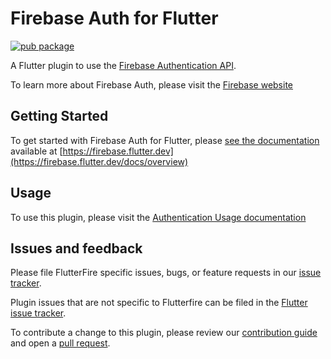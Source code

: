# Firebase Auth for Flutter

[![pub package](https://img.shields.io/pub/v/firebase_auth.svg)](https://pub.dev/packages/firebase_auth)

A Flutter plugin to use
the [Firebase Authentication API](https://firebase.google.com/products/auth/).

To learn more about Firebase Auth, please visit
the [Firebase website](https://firebase.google.com/products/auth)

## Getting Started

To get started with Firebase Auth for Flutter,
please [see the documentation](https://firebase.flutter.dev/docs/auth/overview)
available at [https://firebase.flutter.dev](https://firebase.flutter.dev/docs/overview)

## Usage

To use this plugin, please visit
the [Authentication Usage documentation](https://firebase.flutter.dev/docs/auth/usage)

## Issues and feedback

Please file FlutterFire specific issues, bugs, or feature requests in
our [issue tracker](https://github.com/FirebaseExtended/flutterfire/issues/new).

Plugin issues that are not specific to Flutterfire can be filed in
the [Flutter issue tracker](https://github.com/flutter/flutter/issues/new).

To contribute a change to this plugin, please review
our [contribution guide](https://github.com/FirebaseExtended/flutterfire/blob/master/CONTRIBUTING.md)
and open a [pull request](https://github.com/FirebaseExtended/flutterfire/pulls).
